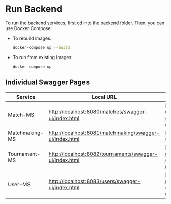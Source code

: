 # Run Backend

To run the backend services, first cd into the backend folder. Then, you can use Docker Compose:

- To rebuild images:

  ```sh
  docker-compose up --build
  ```

- To run from existing images:

  ```sh
  docker compose up
  ```

## Individual Swagger Pages

| Service         | Local URL                                     | Deployed URL                                    |
|-----------------|-----------------------------------------------| ----------------------------------------------- |
| Match-MS        | [http://localhost:8080/matches/swagger-ui/index.html](http://localhost:8080/swagger-ui/index.html) | [http://172.206.210.225/matches/swagger-ui/index.html](http://172.206.210.225/matches/swagger-ui/index.html) |
| Matchmaking-MS  | [http://localhost:8081/matchmaking/swagger-ui/index.html](http://localhost:8081/swagger-ui/index.html) | [http://172.206.210.225/matchmaking/index.html](http://172.206.210.225/matchmaking/index.html) |
| Tournament-MS   | [http://localhost:8082/tournaments/swagger-ui/index.html](http://localhost:8082/swagger-ui/index.html) | [http://172.206.210.225/tournaments/swagger-ui/index.html](http://172.206.210.225/tournaments/swagger-ui/index.html) |
| User-MS         | [http://localhost:8083/users/swagger-ui/index.html](http://localhost:8083/swagger-ui/index.html) | [http://172.206.210.225/users/swagger-ui/index.html](http://172.206.210.225/users/swagger-ui/index.html) |

